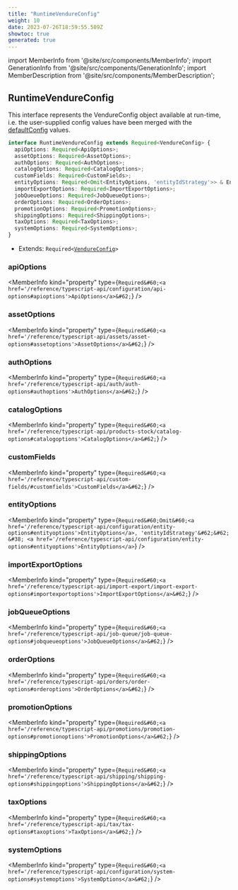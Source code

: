 ```yaml
---
title: "RuntimeVendureConfig"
weight: 10
date: 2023-07-26T18:59:55.509Z
showtoc: true
generated: true
---
```

<!-- This file was generated from the Vendure source. Do not modify. Instead, re-run the "docs:build" script -->
import MemberInfo from '@site/src/components/MemberInfo';
import GenerationInfo from '@site/src/components/GenerationInfo';
import MemberDescription from '@site/src/components/MemberDescription';


## RuntimeVendureConfig

<GenerationInfo sourceFile="packages/core/src/config/vendure-config.ts" sourceLine="1142" packageName="@vendure/core" />

This interface represents the VendureConfig object available at run-time, i.e. the user-supplied
config values have been merged with the <a href='/reference/typescript-api/configuration/default-config#defaultconfig'>defaultConfig</a> values.

```ts title="Signature"
interface RuntimeVendureConfig extends Required<VendureConfig> {
  apiOptions: Required<ApiOptions>;
  assetOptions: Required<AssetOptions>;
  authOptions: Required<AuthOptions>;
  catalogOptions: Required<CatalogOptions>;
  customFields: Required<CustomFields>;
  entityOptions: Required<Omit<EntityOptions, 'entityIdStrategy'>> & EntityOptions;
  importExportOptions: Required<ImportExportOptions>;
  jobQueueOptions: Required<JobQueueOptions>;
  orderOptions: Required<OrderOptions>;
  promotionOptions: Required<PromotionOptions>;
  shippingOptions: Required<ShippingOptions>;
  taxOptions: Required<TaxOptions>;
  systemOptions: Required<SystemOptions>;
}
```
* Extends: <code>Required&#60;<a href='/reference/typescript-api/configuration/vendure-config#vendureconfig'>VendureConfig</a>&#62;</code>



<div className="members-wrapper">

### apiOptions

<MemberInfo kind="property" type={`Required&#60;<a href='/reference/typescript-api/configuration/api-options#apioptions'>ApiOptions</a>&#62;`}   />


### assetOptions

<MemberInfo kind="property" type={`Required&#60;<a href='/reference/typescript-api/assets/asset-options#assetoptions'>AssetOptions</a>&#62;`}   />


### authOptions

<MemberInfo kind="property" type={`Required&#60;<a href='/reference/typescript-api/auth/auth-options#authoptions'>AuthOptions</a>&#62;`}   />


### catalogOptions

<MemberInfo kind="property" type={`Required&#60;<a href='/reference/typescript-api/products-stock/catalog-options#catalogoptions'>CatalogOptions</a>&#62;`}   />


### customFields

<MemberInfo kind="property" type={`Required&#60;<a href='/reference/typescript-api/custom-fields/#customfields'>CustomFields</a>&#62;`}   />


### entityOptions

<MemberInfo kind="property" type={`Required&#60;Omit&#60;<a href='/reference/typescript-api/configuration/entity-options#entityoptions'>EntityOptions</a>, 'entityIdStrategy'&#62;&#62; &#38; <a href='/reference/typescript-api/configuration/entity-options#entityoptions'>EntityOptions</a>`}   />


### importExportOptions

<MemberInfo kind="property" type={`Required&#60;<a href='/reference/typescript-api/import-export/import-export-options#importexportoptions'>ImportExportOptions</a>&#62;`}   />


### jobQueueOptions

<MemberInfo kind="property" type={`Required&#60;<a href='/reference/typescript-api/job-queue/job-queue-options#jobqueueoptions'>JobQueueOptions</a>&#62;`}   />


### orderOptions

<MemberInfo kind="property" type={`Required&#60;<a href='/reference/typescript-api/orders/order-options#orderoptions'>OrderOptions</a>&#62;`}   />


### promotionOptions

<MemberInfo kind="property" type={`Required&#60;<a href='/reference/typescript-api/promotions/promotion-options#promotionoptions'>PromotionOptions</a>&#62;`}   />


### shippingOptions

<MemberInfo kind="property" type={`Required&#60;<a href='/reference/typescript-api/shipping/shipping-options#shippingoptions'>ShippingOptions</a>&#62;`}   />


### taxOptions

<MemberInfo kind="property" type={`Required&#60;<a href='/reference/typescript-api/tax/tax-options#taxoptions'>TaxOptions</a>&#62;`}   />


### systemOptions

<MemberInfo kind="property" type={`Required&#60;<a href='/reference/typescript-api/configuration/system-options#systemoptions'>SystemOptions</a>&#62;`}   />




</div>
